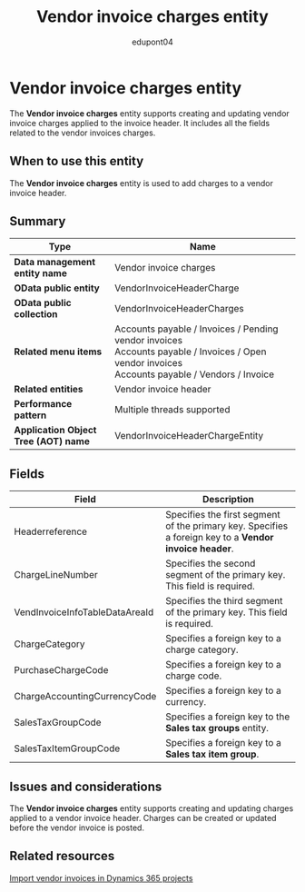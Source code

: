 ﻿---
title: Vendor invoice charges entity
description: Learn about the Vendor invoice charges data entity in finance and operations migration projects with Dynamics 365.
author: edupont04
ms.author: katiehav
ms.topic: article
ms.date: 04/28/2023
ms.collection: FastTrack
---

# Vendor invoice charges entity

The **Vendor invoice charges** entity supports creating and updating vendor invoice charges applied to the invoice header. It includes all the fields related to the vendor invoices charges.

## When to use this entity

The **Vendor invoice charges** entity is used to add charges to a vendor invoice header.

## Summary

|Type|Name|
|----|----|
| **Data management entity name** | Vendor invoice charges |
| **OData public entity** | VendorInvoiceHeaderCharge |
| **OData public collection** | VendorInvoiceHeaderCharges |
| **Related menu items** | Accounts payable / Invoices / Pending vendor invoices</br>Accounts payable / Invoices / Open vendor invoices</br>Accounts payable / Vendors / Invoice |
| **Related entities** | Vendor invoice header |
| **Performance pattern** | Multiple threads supported |
| **Application Object Tree (AOT) name** | VendorInvoiceHeaderChargeEntity |

## Fields

| Field | Description |
|--|--|
| Headerreference | Specifies the first segment of the primary key. Specifies a foreign key to a **Vendor invoice header**. |
| ChargeLineNumber | Specifies the second segment of the primary key. This field is required. |
| VendInvoiceInfoTableDataAreaId | Specifies the third segment of the primary key. This field is required. |
| ChargeCategory | Specifies a foreign key to a charge category. |
| PurchaseChargeCode | Specifies a foreign key to a charge code. |
| ChargeAccountingCurrencyCode | Specifies a foreign key to a currency. |
| SalesTaxGroupCode | Specifies a foreign key to the **Sales tax groups** entity. |
| SalesTaxItemGroupCode | Specifies a foreign key to a **Sales tax item group**. |

## Issues and considerations

The **Vendor invoice charges** entity supports creating and updating charges applied to a vendor invoice header. Charges can be created or updated before the vendor invoice is posted.

## Related resources

[Import vendor invoices in Dynamics 365 projects](/dynamics365/guidance/resources/import-vendor-invoices)  
